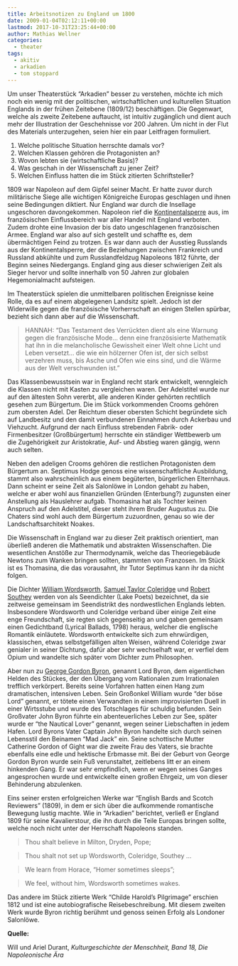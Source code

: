 ```yaml
---
title: Arbeitsnotizen zu England um 1800
date: 2009-01-04T02:12:11+00:00
lastmod: 2017-10-31T23:25:44+00:00
author: Mathias Wellner
categories:
  - theater
tags:
  - akitiv
  - arkadien
  - tom stoppard
---
```

Um unser Theaterstück &#8220;Arkadien&#8221; besser zu verstehen, möchte ich mich noch ein wenig mit der politischen, wirtschaftlichen und kulturellen Situation Englands in der frühen Zeitebene (1809/12) beschäftigen. Die Gegenwart, welche als zweite Zeitebene auftaucht, ist intuitiv zugänglich und dient auch mehr der Illustration der Geschehnisse vor 200 Jahren. Um nicht in der Flut des Materials unterzugehen, seien hier ein paar Leitfragen formuliert.

  1. Welche politische Situation herrschte damals vor?
  2. Welchen Klassen gehören die Protagonisten an?
  3. Wovon lebten sie (wirtschaftliche Basis)?
  4. Was geschah in der Wissenschaft zu jener Zeit?
  5. Welchen Einfluss hatten die im Stück zitierten Schriftsteller?

1809 war Napoleon auf dem Gipfel seiner Macht. Er hatte zuvor durch militärische Siege alle wichtigen Königreiche Europas geschlagen und ihnen seine Bedingungen diktiert. Nur England war durch die Insellage ungeschoren davongekommen. Napoleon rief die [Kontinentalsperre](http://de.wikipedia.org/wiki/Kontinentalsperre) aus, im französischen Einflussbereich war aller Handel mit England verboten. Zudem drohte eine Invasion der bis dato ungeschlagenen französischen Armee. England war also auf sich gestellt und schaffte es, dem übermächtigen Feind zu trotzen. Es war dann auch der Ausstieg Russlands aus der Kontinentalsperre, der die Beziehungen zwischen Frankreich und Russland abkühlte und zum Russlandfeldzug Napoleons 1812 führte, der Beginn seines Niedergangs. England ging aus dieser schwierigen Zeit als Sieger hervor und sollte innerhalb von 50 Jahren zur globalen Hegemonialmacht aufsteigen.

Im Theaterstück spielen die unmittelbaren politischen Ereignisse keine Rolle, da es auf einem abgelegenen Landsitz spielt. Jedoch ist der Widerwille gegen die französische Vorherrschaft an einigen Stellen spürbar, bezieht sich dann aber auf die Wissenschaft.

> HANNAH: &#8220;Das Testament des Verrückten dient als eine Warnung gegen die französische Mode&#8230; denn eine französisierte Mathematik hat ihn in die melancholische Gewissheit einer Welt ohne Licht und Leben versetzt&#8230; die wie ein hölzerner Ofen ist, der sich selbst verzehren muss, bis Asche und Ofen wie eins sind, und die Wärme aus der Welt verschwunden ist.&#8221; 

Das Klassenbewusstsein war in England recht stark entwickelt, wenngleich die Klassen nicht mit Kasten zu vergleichen waren. Der Adelstitel wurde nur auf den ältesten Sohn vererbt, alle anderen Kinder gehörten rechtlich gesehen zum Bürgertum. Die im Stück vorkommenden Crooms gehören zum obersten Adel. Der Reichtum dieser obersten Schicht begründete sich auf Landbesitz und den damit verbundenen Einnahmen durch Ackerbau und Viehzucht. Aufgrund der nach Einfluss strebenden Fabrik- oder Firmenbesitzer (Großbürgertum) herrschte ein ständiger Wettbewerb um die Zugehörigkeit zur Aristokratie, Auf- und Abstieg waren gängig, wenn auch selten.

Neben den adeligen Crooms gehören die restlichen Protagonisten dem Bürgertum an. Septimus Hodge genoss eine wissenschaftliche Ausbildung, stammt also wahrscheinlich aus einem begüterten, bürgerlichen Elternhaus. Dann scheint er seine Zeit als Salonlöwe in London gehabt zu haben, welche er aber wohl aus finanziellen Gründen (Enterbung?) zugunsten einer Anstellung als Hauslehrer aufgab. Thomasina hat als Tochter keinen Anspruch auf den Adelstitel, dieser steht ihrem Bruder Augustus zu. Die Chaters sind wohl auch dem Bürgertum zuzuordnen, genau so wie der Landschaftsarchitekt Noakes.

Die Wissenschaft in England war zu dieser Zeit praktisch orientiert, man überließ anderen die Mathematik und abstrakten Wissenschaften. Die wesentlichen Anstöße zur Thermodynamik, welche das Theoriegebäude Newtons zum Wanken bringen sollten, stammten von Franzosen. Im Stück ist es Thomasina, die das vorausahnt, ihr Tutor Septimus kann ihr da nicht folgen.

Die Dichter [William Wordsworth](http://de.wikipedia.org/wiki/William_Wordsworth), [Samuel Taylor Coleridge](http://de.wikipedia.org/wiki/Samuel_Taylor_Coleridge) und [Robert Southey](http://de.wikipedia.org/wiki/Robert_Southey) werden von als Seendichter (Lake Poets) bezeichnet, da sie zeitweise gemeinsam im Seendistrikt des nordwestlichen Englands lebten. Insbesondere Wordsworth und Coleridge verband über einige Zeit eine enge Freundschaft, sie regten sich gegenseitig an und gaben gemeinsam einen Gedichtband (Lyrical Ballads, 1798) heraus, welcher die englische Romantik einläutete. Wordsworth entwickelte sich zum ehrwürdigen, klassischen, etwas selbstgefälligen alten Weisen, während Coleridge zwar genialer in seiner Dichtung, dafür aber sehr wechselhaft war, er verfiel dem Opium und wandelte sich später vom Dichter zum Philosophen.

Aber nun zu [George Gordon Byron](http://de.wikipedia.org/wiki/George_Gordon_Byron), genannt Lord Byron, dem eigentlichen Helden des Stückes, der den Übergang vom Rationalen zum Irrationalen trefflich verkörpert. Bereits seine Vorfahren hatten einen Hang zum dramatischen, intensiven Leben. Sein Großonkel William wurde &#8220;der böse Lord&#8221; genannt, er tötete einen Verwandten in einem improvisierten Duell in einer Wirtsstube und wurde des Totschlages für schuldig befunden. Sein Großvater John Byron führte ein abenteuerliches Leben zur See, später wurde er &#8220;the Nautical Lover&#8221; genannt, wegen seiner Liebschaften in jedem Hafen. Lord Byrons Vater Captain John Byron handelte sich durch seinen Lebensstil den Beinamen &#8220;Mad Jack&#8221; ein. Seine schottische Mutter Catherine Gordon of Gight war die zweite Frau des Vaters, sie brachte ebenfalls eine edle und hektische Erbmasse mit. Bei der Geburt von George Gordon Byron wurde sein Fuß verunstaltet, zeitlebens litt er an einem hinkenden Gang. Er war sehr empfindlich, wenn er wegen seines Ganges angesprochen wurde und entwickelte einen großen Ehrgeiz, um von dieser Behinderung abzulenken.

Eins seiner ersten erfolgreichen Werke war &#8220;English Bards and Scotch Reviewers&#8221; (1809), in dem er sich über die aufkommende romantische Bewegung lustig machte. Wie in &#8220;Arkadien&#8221; berichtet, verließ er England 1809 für seine Kavalierstour, die ihn durch die Teile Europas bringen sollte, welche noch nicht unter der Herrschaft Napoleons standen.

> Thou shalt believe in Milton, Dryden, Pope;
  
> Thou shalt not set up Wordsworth, Coleridge, Southey &#8230;
  
> We learn from Horace, &#8220;Homer sometimes sleeps&#8221;;
  
> We feel, without him, Wordsworth sometimes wakes. 

Das andere im Stück zitierte Werk &#8220;Childe Harold&#8217;s Pilgrimage&#8221; erschien 1812 und ist eine autobiografische Reisebeschreibung. Mit diesem zweiten Werk wurde Byron richtig berühmt und genoss seinen Erfolg als Londoner Salonlöwe.

**Quelle:**

Will und Ariel Durant, _Kulturgeschichte der Menschheit, Band 18, Die Napoleonische Ära_
